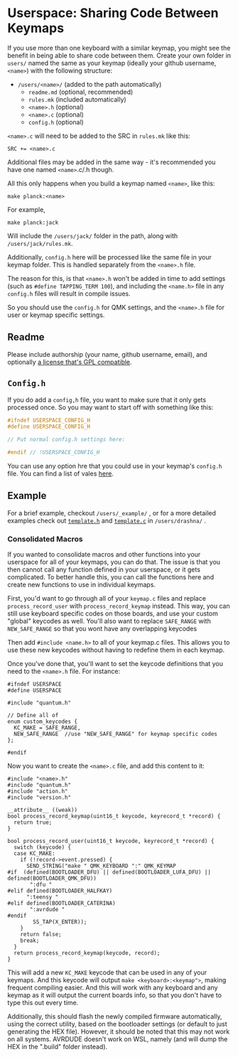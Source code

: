 # Userspace: Sharing Code Between Keymaps

If you use more than one keyboard with a similar keymap, you might see the benefit in being able to share code between them. Create your own folder in `users/` named the same as your keymap (ideally your github username, `<name>`) with the following structure:

* `/users/<name>/` (added to the path automatically)
  * `readme.md` (optional, recommended)
  * `rules.mk` (included automatically)
  * `<name>.h` (optional)
  * `<name>.c` (optional)
  * `config.h` (optional)

`<name>.c` will need to be added to the SRC in `rules.mk` like this:

    SRC += <name>.c

Additional files may be added in the same way - it's recommended you have one named `<name>`.c/.h though.

All this only happens when you build a keymap named `<name>`, like this:

    make planck:<name>

For example,

    make planck:jack

Will include the `/users/jack/` folder in the path, along with `/users/jack/rules.mk`.

Additionally, `config.h` here will be processed like the same file in your keymap folder.  This is handled separately from the `<name>.h` file.

The reason for this, is that `<name>.h` won't be added in time to add settings (such as `#define TAPPING_TERM 100`), and including the `<name.h>` file in any `config.h` files will result in compile issues.

So you should use the `config.h` for QMK settings, and the `<name>.h` file for user or keymap specific settings.

## Readme

Please include authorship (your name, github username, email), and optionally [a license that's GPL compatible](https://www.gnu.org/licenses/license-list.html#GPLCompatibleLicenses).

## `Config.h`

If you do add a `config,h` file, you want to make sure that it only gets processed once.  So you may want to start off with something like this:

```c
#ifndef USERSPACE_CONFIG_H
#define USERSPACE_CONFIG_H

// Put normal config.h settings here:

#endif // !USERSPACE_CONFIG_H
```

You can use any option hre that you could use in your keymap's `config.h` file. You can find a list of vales [here](config_options.md).

## Example

For a brief example, checkout `/users/_example/` , or for a more detailed examples check out [`template.h`](https://github.com/qmk/qmk_firmware/blob/master/users/drashna/template.h) and [`template.c`](https://github.com/qmk/qmk_firmware/blob/master/users/drashna/template.c) in `/users/drashna/` .

### Consolidated Macros

If you wanted to consolidate macros and other functions into your userspace for all of your keymaps, you can do that.  The issue is that you then cannot call any function defined in your userspace, or it gets complicated.  To better handle this, you can call the functions here and create new functions to use in individual keymaps.

First, you'd want to go through all of your `keymap.c` files and replace `process_record_user` with `process_record_keymap` instead.   This way, you can still use keyboard specific codes on those boards, and use your custom "global" keycodes as well.   You'll also want to replace `SAFE_RANGE` with `NEW_SAFE_RANGE` so that you wont have any overlapping keycodes

Then add `#include <name.h>` to all of your keymap.c files.  This allows you to use these new keycodes without having to redefine them in each keymap.

Once you've done that, you'll want to set the keycode definitions that you need to the `<name>.h`  file. For instance:
```
#ifndef USERSPACE
#define USERSPACE

#include "quantum.h"

// Define all of
enum custom_keycodes {
  KC_MAKE = SAFE_RANGE,
  NEW_SAFE_RANGE  //use "NEW_SAFE_RANGE" for keymap specific codes
};

#endif
```

Now you want to create the `<name>.c` file, and add this content to it:

```
#include "<name>.h"
#include "quantum.h"
#include "action.h"
#include "version.h"

__attribute__ ((weak))
bool process_record_keymap(uint16_t keycode, keyrecord_t *record) {
  return true;
}

bool process_record_user(uint16_t keycode, keyrecord_t *record) {
  switch (keycode) {
  case KC_MAKE:
    if (!record->event.pressed) {
      SEND_STRING("make " QMK_KEYBOARD ":" QMK_KEYMAP
#if  (defined(BOOTLOADER_DFU) || defined(BOOTLOADER_LUFA_DFU) || defined(BOOTLOADER_QMK_DFU))
       ":dfu "
#elif defined(BOOTLOADER_HALFKAY)
      ":teensy "
#elif defined(BOOTLOADER_CATERINA)
       ":avrdude "
#endif
        SS_TAP(X_ENTER));
    }
    return false;
    break;
  }
  return process_record_keymap(keycode, record);
}
```

This will add a new `KC_MAKE`  keycode that can be used in any of your keymaps.  And this keycode will output `make <keyboard>:<keymap">`, making frequent compiling easier.  And this will work with any keyboard and any keymap as it will output the current boards info, so that you don't have to type this out every time.

Additionally, this should flash the newly compiled firmware automatically, using the correct utility, based on the bootloader settings (or default to just generating the HEX file). However, it should be noted that this may not work on all systems. AVRDUDE doesn't work on WSL, namely (and will dump the HEX in the ".build" folder instead).
